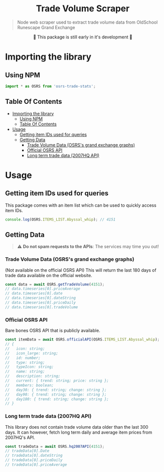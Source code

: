 <h1 align="center">Trade Volume Scraper</h1>

> Node web scraper used to extract trade volume data from OldSchool Runescape Grand Exchange

<div align="center">🚀  This package is still early in it's development 🚀</div>

# Importing the library

## Using NPM

```ts
import * as OSRS from 'osrs-trade-stats';
```

## Table Of Contents

<!--ts-->

- [Importing the library](#importing-the-library)
  - [Using NPM](#using-npm)
  - [Table Of Contents](#table-of-contents)
- [Usage](#usage)
  - [Getting item IDs used for queries](#getting-item-ids-used-for-queries)
  - [Getting Data](#getting-data)
    - [Trade Volume Data (OSRS's grand exchange graphs)](#trade-volume-data-osrss-grand-exchange-graphs)
    - [Official OSRS API](#official-osrs-api)
    - [Long term trade data (2007HQ API)](#long-term-trade-data-2007hq-api)

<!--te-->

# Usage

## Getting item IDs used for queries

This package comes with an item list which can be used to quickly access item IDs.

```ts
console.log(OSRS.ITEMS_LIST.Abyssal_whip); // 4151
```

## Getting Data

> :warning: **Do not spam requests to the APIs**: The services may time you out!

### Trade Volume Data (OSRS's grand exchange graphs)

(Not available on the official OSRS API)
This will return the last 180 days of trade data available on the official website.

```ts
const data = await OSRS.getTradeVolume(4151);
// data.timeseries[0].priceAverage
// data.timeseries[0].date
// data.timeseries[0].dateString
// data.timeseries[0].priceDaily
// data.timeseries[0].tradeVolume
```

### Official OSRS API

Bare bones OSRS API that is publicly available.

```ts
const itemData = await OSRS.officialAPI(OSRS.ITEMS_LIST.Abyssal_whip);
// {
//   icon: string;
//   icon_large: string;
//   id: number;
//   type: string;
//   typeIcon: string;
//   name: string;
//   description: string;
//   current: { trend: string; price: string };
//   members: boolean;
//   day30: { trend: string; change: string };
//   day90: { trend: string; change: string };
//   day180: { trend: string; change: string };
// }
```

### Long term trade data (2007HQ API)

This library does not contain trade volume data older than the last 300 days. It can however, fetch long term daily and average item prices from 2007HQ's API.

```ts
const tradeData = await OSRS.hq2007API(4151);
// tradeData[0].Date
// tradeData[0].dateString
// tradeData[0].priceDaily
// tradeData[0].priceAverage
```
